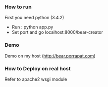 ### How to run ###

First you need python (3.4.2)

* Run : python app.py
* Set port and go localhost:8000/bear-creator

### Demo ###
Demo on my host (http://bear.porrapat.com)

### How to Deploy on real host ###
Refer to apache2 wsgi module
